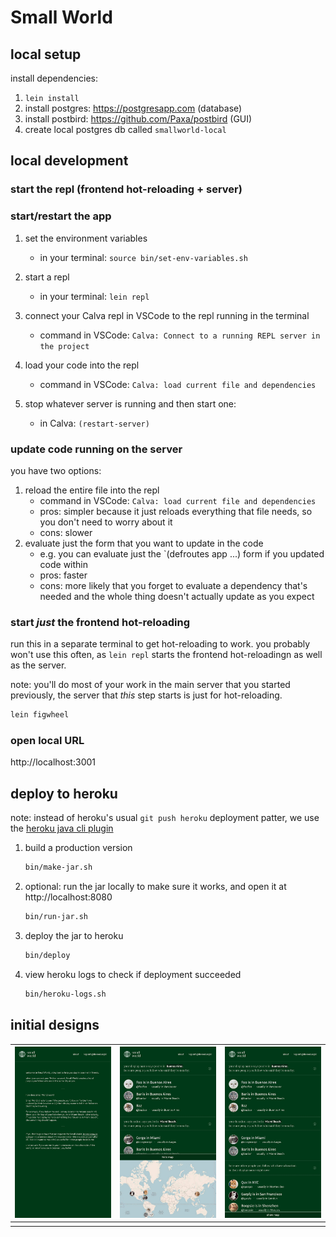 # Small World

## local setup

install dependencies:

1. `lein install`
2. install postgres: https://postgresapp.com (database)
3. install postbird: https://github.com/Paxa/postbird (GUI)
4. create local postgres db called `smallworld-local`

## local development

### start the repl (frontend hot-reloading + server)
### start/restart the app
1. set the environment variables
   - in your terminal: `source bin/set-env-variables.sh`

2. start a repl
   - in your terminal: `lein repl`

3. connect your Calva repl in VSCode to the repl running in the terminal
   - command in VSCode: `Calva: Connect to a running REPL server in the project`

4. load your code into the repl
   - command in VSCode: `Calva: load current file and dependencies`

5. stop whatever server is running and then start one: 
   - in Calva: `(restart-server)`

### update code running on the server
you have two options:

1. reload the entire file into the repl
   - command in VSCode: `Calva: load current file and dependencies`
   - pros: simpler because it just reloads everything that file needs, so you don't need to worry about it
   - cons: slower
2. evaluate just the form that you want to update in the code
   - e.g. you can evaluate just the `(defroutes app ...) form if you updated code within
   - pros: faster
   - cons: more likely that you forget to evaluate a dependency that's needed and the whole thing doesn't actually update as you expect

### start *just* the frontend hot-reloading
run this in a separate terminal to get hot-reloading to work.  you probably won't use this often, as `lein repl` starts the frontend hot-reloadingn as well as the server.

note: you'll do most of your work in the main server that you started previously, the server that _this_ step starts is just for hot-reloading.

```clojure
lein figwheel
```

### open local URL

http://localhost:3001
## deploy to heroku

note: instead of heroku's usual `git push heroku` deployment patter, we use the [heroku java cli plugin](https://devcenter.heroku.com/articles/deploying-executable-jar-files)

1. build a production version
   ```sh
   bin/make-jar.sh
   ```

2. optional: run the jar locally to make sure it works, and open it at http://localhost:8080
   ```sh
   bin/run-jar.sh
   ```

3. deploy the jar to heroku
   ```sh
   bin/deploy
   ```

4. view heroku logs to check if deployment succeeded
   ```sh
   bin/heroku-logs.sh
   ```

## initial designs

| ![](dev/design%20mocks/about.png) | ![](dev/design%20mocks/main%20screen%20map.jpg) | ![](dev/design%20mocks/main%20screen.jpg) |
| -                                 | -                                                | -                                         |
|                                   |                                                  |                                           |